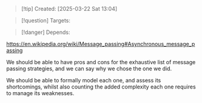 
>[!tip] Created: [2025-03-22 Sat 13:04]

>[!question] Targets: 

>[!danger] Depends: 

https://en.wikipedia.org/wiki/Message_passing#Asynchronous_message_passing

We should be able to have pros and cons for the exhaustive list of message passing strategies, and we can say why we chose the one we did.

We should be able to formally model each one, and assess its shortcomings, whilst also counting the added complexity each one requires to manage its weaknesses.